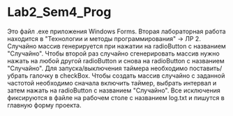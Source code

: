 # Lab2_Sem4_Prog
Это файл .exe приложения Windows Forms.
Вторая лабораторная работа находится в "Технологии и методы программирования" -> ЛР 2.
Случайно массив генерируется при нажатии на radioButton с названием "Случайно".
Чтобы второй раз случайно сгенерировать массив нужно нажать на любой другой radioButton и снова на radioButton с названием "Случайно".
Для запуска/выключения таймера необходимо поставить/убрать галочку в checkBox.
Чтобы создать массив случайно с заданной частотой необходимо сначала включить таймер, выбрать интервал и затем нажать на radioButton с названием "Случайно".
Все исключения фиксируются в файле на рабочем столе с названием log.txt и пишутся в главную форму проекта.
